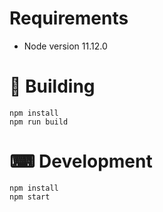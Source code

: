 # Requirements

- Node version 11.12.0

# 🚀 Building

```
npm install
npm run build
```

# ⌨ Development

```
npm install
npm start
```